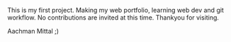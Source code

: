 This is my first project. Making my web portfolio, learning web dev and git workflow.
No contributions are invited at this time. Thankyou for visiting.

Aachman Mittal ;)